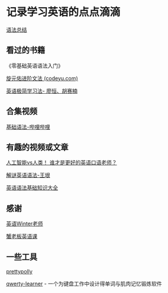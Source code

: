 # 记录学习英语的点点滴滴

[语法总结](/grammar.md)

## 看过的书籍

《零基础英语语法入门》

[旋元佑进阶文法 (codeyu.com)](https://grammar.codeyu.com/)

[英语极简学习法- 廖恒、胡赛楠](https://weread.qq.com/web/bookDetail/b7732720813ab7b49g0185f7)

## 合集视频

[基础语法-哔哩哔哩]( https://b23.tv/QsTzdi5)

## 有趣的视频或文章

[人工智能vs人类！ 谁才是更好的英语口语老师？](https://b23.tv/TxqE7ZN)

[解谜英语语法-王垠](http://www.yinwang.org/blog-cn/2018/11/23/grammar)

[英语语法基础知识大全](https://zhuanlan.zhihu.com/p/400448345)

## 感谢

[英语Winter老师](https://space.bilibili.com/1122933332)

[蟹老板英语课](https://b23.tv/Z74alPb)

## 一些工具

[prettypolly](https://www.prettypolly.app/)

[qwerty-learner](https://qwerty.kaiyi.cool/) - 一个为键盘工作中设计得单词与肌肉记忆锻炼软件

